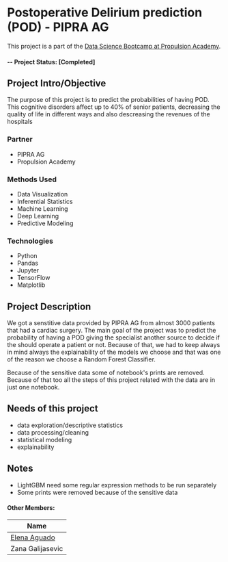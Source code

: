 # Postoperative Delirium prediction (POD) - PIPRA AG
This project is a part of the [Data Science Bootcamp at Propulsion Academy](https://propulsion.academy/).

#### -- Project Status: [Completed]

## Project Intro/Objective
The purpose of this project is to predict the probabilities of having POD. This cognitive disorders affect up to 40% of senior patients, decreasing the quality of life in different ways and also descreasing the revenues of the hospitals

### Partner
* PIPRA AG
* Propulsion Academy

### Methods Used
* Data Visualization
* Inferential Statistics
* Machine Learning
* Deep Learning
* Predictive Modeling

### Technologies

* Python
* Pandas
* Jupyter
* TensorFlow
* Matplotlib

## Project Description
We got a senstitive data provided by PIPRA AG from almost 3000 patients that had a cardiac surgery. The main goal of the project was to predict the probability of having a POD giving the specialist another source to decide if the should operate a patient or not. Because of that, we had to keep always in mind always the explainability of the models we choose and that was one of the reason we choose a Random Forest Classifier.

Because of the sensitive data some of notebook's prints are removed. Because of that too all the steps of this project related with the data are in just one notebook.

## Needs of this project

- data exploration/descriptive statistics
- data processing/cleaning
- statistical modeling
- explainability

## Notes

- LightGBM need some regular expression methods to be run separately
- Some prints were removed because of the sensitive data

#### Other Members:

|Name     |
|---------|
|[Elena Aguado](https://github.com/elena-am)|
| Zana Galijasevic |

